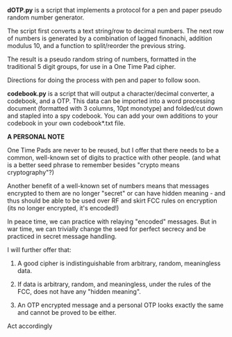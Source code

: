 **dOTP.py** is a script that implements a protocol for a pen and paper pseudo random number generator.

The script first converts a text string/row to decimal numbers. The next row of numbers is generated
by a combination of lagged finonachi, addition modulus 10, and a function to split/reorder the previous string.

The result is a pseudo random string of numbers, formatted in the traditional 5 digit groups, for use
in a One Time Pad cipher.

Directions for doing the process with pen and paper to follow soon.

**codebook.py** is a script that will output a character/decimal converter, a codebook, and a OTP. This data can be imported into a word processing document (formatted with 3 columns, 10pt monotype) and folded/cut down and stapled into a spy codebook. You can add your own additions to your codebook in your own codebook*.txt file.

**A PERSONAL NOTE**

One Time Pads are never to be reused, but I offer that there needs to be a common, well-known set of digits to practice with other people. (and what is a better seed phrase to remember besides "crypto means cryptography"?)

Another benefit of a well-known set of numbers means that messages encrypted to them are no longer "secret" or can have hidden meaning - and thus should be able to be used over RF and skirt FCC rules on encryption (its no longer encrypted, it's encoded!)

In peace time, we can practice with relaying "encoded" messages. But in war time, we can trivially change the seed for perfect secrecy and be practiced in secret message handling.

I will further offer that:

1) A good cipher is indistinguishable from arbitrary, random, meaningless data.

2) If data is arbitrary, random, and meaningless, under the rules of the FCC, does not have any "hidden meaning".

3) An OTP encrypted message and a personal OTP looks exactly the same and cannot be proved to be either.

Act accordingly
